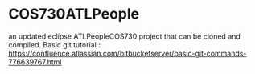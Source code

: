 # COS730ATLPeople
an updated eclipse ATLPeopleCOS730 project that can be cloned and compiled.
Basic git tutorial :
https://confluence.atlassian.com/bitbucketserver/basic-git-commands-776639767.html
